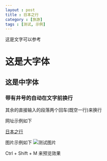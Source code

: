 ```yaml
---
layout : post
title : 日本之行
category : [旅游]
tags : [测试, 示例]
---
```


这是文字可以参考

# 这是大字体

## 这是中字体

### 带有井号的自动在文字前换行

其余的直接输入的段落两个回车(既空一行)来换行

网址示例如下

[日本之行](http://cnumathliu.github.io/assets/日本行程.docx)

图片示例如下
![测试图片](http://cnumathliu.github.io/assets/test.png)

Ctrl + Shift + M 来预览效果

